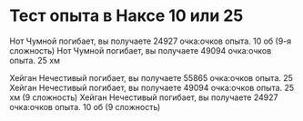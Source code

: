 # Тест опыта в Наксе 10 или 25

Нот Чумной погибает, вы получаете 24927 очка:очков опыта. 10 об (9-я сложность)
Нот Чумной погибает, вы получаете 49094 очка:очков опыта. 25 хм

Хейган Нечестивый погибает, вы получаете 55865 очка:очков опыта. 25
Хейган Нечестивый погибает, вы получаете 49094 очка:очков опыта. 25 хм (9 сложность)
Хейган Нечестивый погибает, вы получаете 24927 очка:очков опыта. 10 об (9 сложность)